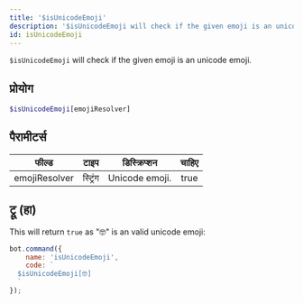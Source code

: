 ```yaml
---
title: '$isUnicodeEmoji'
description: '$isUnicodeEmoji will check if the given emoji is an unicode emoji.'
id: isUnicodeEmoji
---
```


`$isUnicodeEmoji` will check if the given emoji is an unicode emoji.

## प्रोयोग

```php
$isUnicodeEmoji[emojiResolver]
```

## पैरामीटर्स

| फील्ड         | टाइप     | डिस्क्रिप्शन   | चाहिए |
| ------------- | -------- | -------------- |:-----:|
| emojiResolver | स्ट्रिंग | Unicode emoji. | true  |

## ट्रू (हा)

This will return `true` as "🤓" is an valid unicode emoji:

```javascript
bot.command({
    name: 'isUnicodeEmoji',
    code: `
  $isUnicodeEmoji[🤓]
  `
});
```
